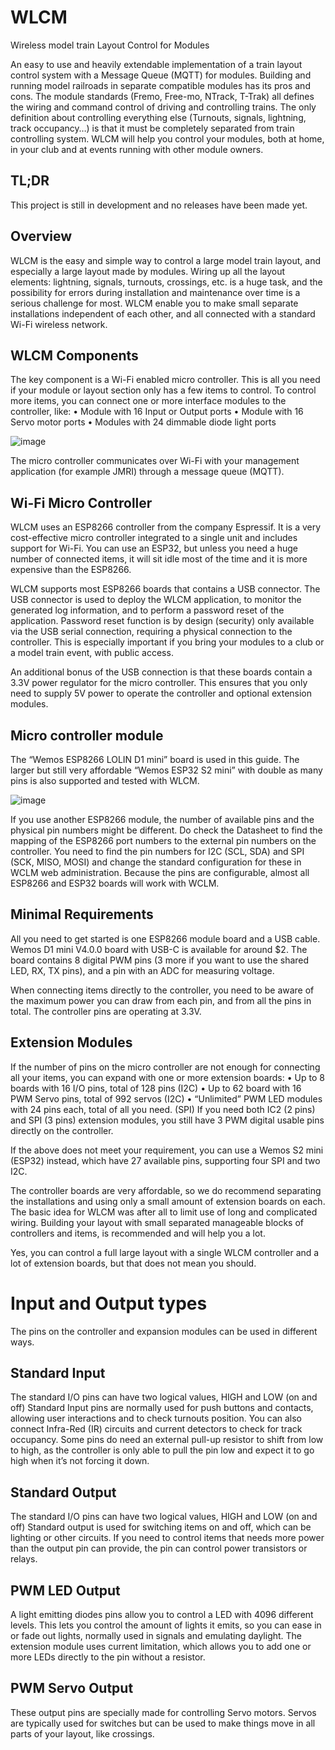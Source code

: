 # WLCM
Wireless model train Layout Control for Modules

An easy to use and heavily extendable implementation of a train layout control system with a Message Queue (MQTT) for modules. Building and running model railroads in separate compatible modules has its pros and cons. The module standards (Fremo, Free-mo, NTrack, T-Trak) all defines the wiring and command control of driving and controlling trains. The only definition about controlling everything else (Turnouts, signals, lightning, track occupancy…) is that it must be completely separated from train controlling system. WLCM will help you control your modules, both at home, in your club and at events running with other module owners.

## TL;DR
This project is still in development and no releases have been made yet.

## Overview
WLCM is the easy and simple way to control a large model train layout, and especially a large layout made by modules. Wiring up all the layout elements: lightning, signals, turnouts, crossings, etc. is a huge task, and the possibility for errors during installation and maintenance over time is a serious challenge for most. WLCM enable you to make small separate installations independent of each other, and all connected with a standard Wi-Fi wireless network.

## WLCM Components
The key component is a Wi-Fi enabled micro controller. This is all you need if your module or layout section only has a few items to control. To control more items, you can connect one or more interface modules to the controller, like:
•	Module with 16 Input or Output ports
•	Module with 16 Servo motor ports
•	Modules with 24 dimmable diode light ports

![image](https://github.com/bonosoft/wlcm/assets/5933560/9a97d1b9-176e-47f2-a07e-aaab8e896f26)

The micro controller communicates over Wi-Fi with your management application (for example JMRI) through a message queue (MQTT).

## Wi-Fi Micro Controller
WLCM uses an ESP8266 controller from the company Espressif. It is a very cost-effective micro controller integrated to a single unit and includes support for Wi-Fi. You can use an ESP32, but unless you need a huge number of connected items, it will sit idle most of the time and it is more expensive than the ESP8266.

WLCM supports most ESP8266 boards that contains a USB connector. The USB connector is used to deploy the WLCM application, to monitor the generated log information, and to perform a password reset of the application. Password reset function is by design (security) only available via the USB serial connection, requiring a physical connection to the controller. This is especially important if you bring your modules to a club or a model train event, with public access.

An additional bonus of the USB connection is that these boards contain a 3.3V power regulator for the micro controller. This ensures that you only need to supply 5V power to operate the controller and optional extension modules. 

## Micro controller module
The “Wemos ESP8266 LOLIN D1 mini” board is used in this guide. The larger but still very affordable “Wemos ESP32 S2 mini” with double as many pins is also supported and tested with WLCM.

![image](https://github.com/bonosoft/wlcm/assets/5933560/71906338-d087-4d45-8ec4-085aabf6cb65)

If you use another ESP8266 module, the number of available pins and the physical pin numbers might be different. Do check the Datasheet to find the mapping of the ESP8266 port numbers to the external pin numbers on the controller. You need to find the pin numbers for I2C (SCL, SDA) and SPI (SCK, MISO, MOSI) and change the standard configuration for these in WCLM web administration. Because the pins are configurable, almost all ESP8266 and ESP32 boards will work with WCLM.

## Minimal Requirements
All you need to get started is one ESP8266 module board and a USB cable. Wemos D1 mini V4.0.0 board with USB-C is available for around $2. The board contains 8 digital PWM pins (3 more if you want to use the shared LED, RX, TX pins), and a pin with an ADC for measuring voltage.

When connecting items directly to the controller, you need to be aware of the maximum power you can draw from each pin, and from all the pins in total. The controller pins are operating at 3.3V.

## Extension Modules
If the number of pins on the micro controller are not enough for connecting all your items, you can expand with one or more extension boards:
•	Up to 8 boards with 16 I/O pins, total of 128 pins (I2C)
•	Up to 62 board with 16 PWM Servo pins, total of 992 servos (I2C)
•	“Unlimited” PWM LED modules with 24 pins each, total of all you need. (SPI)
If you need both IC2 (2 pins) and SPI (3 pins) extension modules, you still have 3 PWM digital usable pins directly on the controller.

If the above does not meet your requirement, you can use a Wemos S2 mini (ESP32) instead, which have 27 available pins, supporting four SPI and two I2C.

The controller boards are very affordable, so we do recommend separating the installations and using only a small amount of extension boards on each. The basic idea for WLCM was after all to limit use of long and complicated wiring. Building your layout with small separated manageable blocks of controllers and items, is recommended and will help you a lot.

Yes, you can control a full large layout with a single WLCM controller and a lot of extension boards, but that does not mean you should. 

# Input and Output types
The pins on the controller and expansion modules can be used in different ways.

## Standard Input
The standard I/O pins can have two logical values, HIGH and LOW (on and off)
Standard Input pins are normally used for push buttons and contacts, allowing user interactions and to check turnouts position. You can also connect Infra-Red (IR) circuits and current detectors to check for track occupancy. Some pins do need an external pull-up resistor to shift from low to high, as the controller is only able to pull the pin low and expect it to go high when it’s not forcing it down.

## Standard Output
The standard I/O pins can have two logical values, HIGH and LOW (on and off)
Standard output is used for switching items on and off, which can be lighting or other circuits. If you need to control items that needs more power than the output pin can provide, the pin can control power transistors or relays.

## PWM LED Output
A light emitting diodes pins allow you to control a LED with 4096 different levels. This lets you control the amount of lights it emits, so you can ease in or fade out lights, normally used in signals and emulating daylight. The extension module uses current limitation, which allows you to add one or more LEDs directly to the pin without a resistor.

## PWM Servo Output
These output pins are specially made for controlling Servo motors. Servos are typically used for switches but can be used to make things move in all parts of your layout, like crossings.
